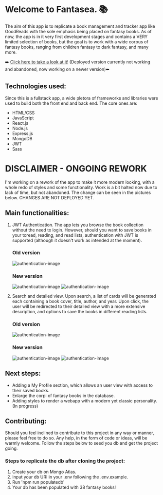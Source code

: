  # Welcome to Fantasea. :books:
The aim of this app is to replicate a book management and tracker app like GoodReads with the sole emphasis being placed on fantasy books. As of now, the app is in it very first development stages and contains a VERY limited selection of books, but the goal is to work with a wide corpus of fantasy books, ranging from children fantasy to dark fantasy, and many more.

:arrow_right: [Click here to take a look at it!](https://fantaseafront.onrender.com/) (Deployed version currently not working and abandoned, now working on a newer version):arrow_left:

## Technologies used:
Since this is a fullstack app, a wide pletora of frameworks and libraries were used to build both the front end and back end. The core ones are:
- HTML/CSS
- JavaScript
- React.js
- Node.js
- Express.js
- MongoDB
- JWT
- Sass

# DISCLAIMER - ONGOING REWORK
I'm working on a rework of the app to make it more modern looking, with a whole redo of styles and some functionality. Work is a bit halted now due to lack of time, but not abandoned. The change can be seen in the pictures below. CHANGES ARE NOT DEPLOYED YET.

## Main functionalities:
1. JWT Authentication.
   The app lets you browse the book collection without the need to login. However, should you want to save books in your toread, reading, and read lists, authentication with JWT is supported (although it doesn't work as intended at the moment).
   
   ### Old version
   ![authentication-image](./readme_assets/ssautentication.png)

   ### New version
   ![authentication-image](./readme_assets/loginSS.png)
   ![authentication-image](./readme_assets/loginSS2.png)

3. Search and detailed view.
   Upon search, a list of cards will be generated each containing a book cover, title, author, and year. Upon click, the user will be redirected to their detailed view with a more extensive description, and options to save the books in different reading lists.
   ### Old version
   ![authentication-image](./readme_assets/sssearch.png)

   ### New version
   ![authentication-image](./readme_assets/homeSS.png)
   ![authentication-image](./readme_assets/homeSS2.png)

## Next steps:
- Adding a My Profile section, which allows an user view with access to their saved books.
- Enlarge the corpi of fantasy books in the database.
- Adding styles to render a webapp with a modern yet classic personality. (In progress)

## Contributing:
Should you feel inclined to contribute to this project in any way or manner, please feel free to do so. Any help, in the form of code or ideas, will be warmly welcome. Follow the steps below to seed you db and get the project going.

### Steps to replicate the db after cloning the project:
1. Create your db on Mongo Atlas.
2. Input your db URI in your .env following the .env.example.
3. Run 'npm run populatedb'
4. Your db has been populated with 38 fantasy books!
